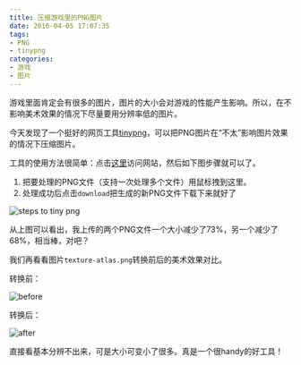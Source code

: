 ```yaml
---
title: 压缩游戏里的PNG图片
date: 2016-04-05 17:07:35
tags:
- PNG
- tinypng
categories:
- 游戏
- 图片
---
```

游戏里面肯定会有很多的图片，图片的大小会对游戏的性能产生影响。所以，在不影响美术效果的情况下尽量要用分辨率低的图片。

今天发现了一个挺好的网页工具[tinypng](https://tinypng.com/)，可以把PNG图片在“不太”影响图片效果的情况下压缩图片。

<!-- more -->

工具的使用方法很简单：点击[这里](https://tinypng.com/)访问网站，然后如下图步骤就可以了。

1. 把要处理的PNG文件（支持一次处理多个文件）用鼠标拽到这里。
2. 处理成功后点击`download`把生成的新PNG文件下载下来就好了

![steps to tiny png](1.png)

从上图可以看出，我上传的两个PNG文件一个大小减少了73%，另一个减少了68%，相当棒，对吧？

我们再看看图片`texture-atlas.png`转换前后的美术效果对比。

转换前：

![before](before.png)

转换后：

![after](after.png)

直接看基本分辨不出来，可是大小可变小了很多。真是一个很handy的好工具！

